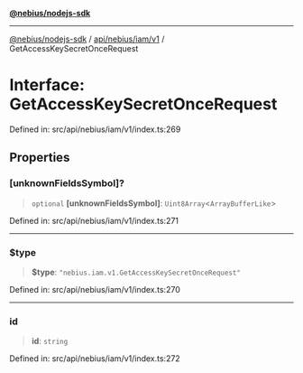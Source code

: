 [**@nebius/nodejs-sdk**](../../../../../README.md)

---

[@nebius/nodejs-sdk](../../../../../README.md) / [api/nebius/iam/v1](../README.md) / GetAccessKeySecretOnceRequest

# Interface: GetAccessKeySecretOnceRequest

Defined in: src/api/nebius/iam/v1/index.ts:269

## Properties

### \[unknownFieldsSymbol\]?

> `optional` **\[unknownFieldsSymbol\]**: `Uint8Array`\<`ArrayBufferLike`\>

Defined in: src/api/nebius/iam/v1/index.ts:271

---

### $type

> **$type**: `"nebius.iam.v1.GetAccessKeySecretOnceRequest"`

Defined in: src/api/nebius/iam/v1/index.ts:270

---

### id

> **id**: `string`

Defined in: src/api/nebius/iam/v1/index.ts:272
